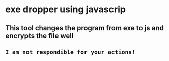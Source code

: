 # exe dropper using javascrip

This tool changes the program from exe to js and encrypts the file well
---
``
I am not respondible for your actions!
``
--
